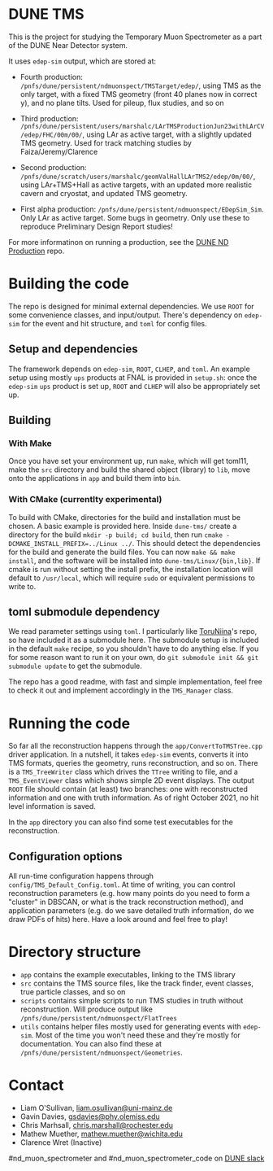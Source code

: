 # DUNE TMS
This is the project for studying the Temporary Muon Spectrometer as a part of the DUNE Near Detector system. 

It uses `edep-sim` output, which are stored at:

* Fourth production: `/pnfs/dune/persistent/ndmuonspect/TMSTarget/edep/`, using TMS as the only target, with a fixed TMS geometry (front 40 planes now in correct y), and no plane tilts. Used for pileup, flux studies, and so on

* Third production: `/pnfs/dune/persistent/users/marshalc/LArTMSProductionJun23withLArCV/edep/FHC/00m/00/`, using LAr as active target, with a slightly updated TMS geometry. Used for track matching studies by Faiza/Jeremy/Clarence

* Second production: `/pnfs/dune/scratch/users/marshalc/geomValHallLArTMS2/edep/0m/00/`, using LAr+TMS+Hall as active targets, with an updated more realistic cavern and cryostat, and updated TMS geometry.

* First alpha production: `/pnfs/dune/persistent/ndmuonspect/EDepSim_Sim`. Only LAr as active target. Some bugs in geometry. Only use these to reproduce Preliminary Design Report studies!

For more informatinon on running a production, see the [DUNE ND Production](https://github.com/DUNE/ND_Production) repo.

# Building the code
The repo is designed for minimal external dependencies. We use `ROOT` for some convenience classes, and input/output. There's dependency on `edep-sim` for the event and hit structure, and `toml` for config files.

## Setup and dependencies
The framework depends on `edep-sim`, `ROOT`, `CLHEP`, and `toml`. An example setup using mostly `ups` products at FNAL is provided in `setup.sh`: once the `edep-sim` `ups` product is set up, `ROOT` and `CLHEP` will also be appropriately set up.

## Building
### With Make
Once you have set your environment up, run `make`, which will get toml11, make the `src` directory and build the shared object (library) to `lib`, move onto the applications in `app` and build them into `bin`.

### With CMake (currentlty experimental)
To build with CMake, directories for the build and installation must be chosen. A basic example is provided here.
Inside `dune-tms/` create a directory for the build `mkdir -p build; cd build`, then run `cmake -DCMAKE_INSTALL_PREFIX=../Linux ../`. This should detect the dependencies for the build and generate the build files.
You can now `make && make install`, and the software will be installed into `dune-tms/Linux/{bin,lib}`.
If cmake is run without setting the install prefix, the installation location will default to `/usr/local`, which will require `sudo` or equivalent permissions to write to.

## toml submodule dependency
We read parameter settings using `toml`. I particularly like [ToruNiina](https://github.com/ToruNiina/toml11/)'s repo, so have included it as a submodule here. The submodule setup is included in the default `make` recipe, so you shouldn't have to do anything else. If you for some reason want to run it on your own, do `git submodule init && git submodule update` to get the submodule.

The repo has a good readme, with fast and simple implementation, feel free to check it out and implement accordingly in the `TMS_Manager` class.

# Running the code
So far all the reconstruction happens through the `app/ConvertToTMSTree.cpp` driver application. In a nutshell, it takes `edep-sim` events, converts it into TMS formats, queries the geometry, runs reconstruction, and so on. There is a `TMS_TreeWriter` class which drives the `TTree` writing to file, and a `TMS_EventViewer` class which shows simple 2D event displays. The output `ROOT` file should contain (at least) two branches: one with reconstructed information and one with truth information. As of right October 2021, no hit level information is saved.

In the `app` directory you can also find some test executables for the reconstruction.

## Configuration options
All run-time configuration happens through `config/TMS_Default_Config.toml`. At time of writing, you can control reconstruction parameters (e.g. how many points do you need to form a "cluster" in DBSCAN, or what is the track reconstruction method), and application parameters (e.g. do we save detailed truth information, do we draw PDFs of hits) here. Have a look around and feel free to play!

# Directory structure
* `app` contains the example executables, linking to the TMS library
* `src` contains the TMS source files, like the track finder, event classes, true particle classes, and so on
* `scripts` contains simple scripts to run TMS studies in truth without reconstruction. Will produce output like `/pnfs/dune/persistent/ndmuonspect/FlatTrees`
* `utils` contains helper files mostly used for generating events with `edep-sim`. Most of the time you won't need these and they're mostly for documentation. You can also find these at `/pnfs/dune/persistent/ndmuonspect/Geometries`.

# Contact
* Liam O'Sullivan, [liam.osullivan@uni-mainz.de](mailto:liam.osullivan@uni-mainz.de)
* Gavin Davies, [gsdavies@phy.olemiss.edu](mailto:gsdavies@phy.olemiss.edu)
* Chris Marhsall, [chris.marshall@rochester.edu](mailto:chris.marshall@rochester.edu)
* Mathew Muether, [mathew.muether@wichita.edu](mailto:mathew.muether@wichita.edu)
* Clarence Wret (Inactive)
  
#nd\_muon\_spectrometer and #nd\_muon\_spectrometer\_code on [DUNE slack](https://dunescience.slack.com/)
